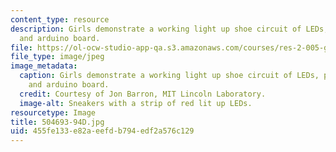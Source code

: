 ```yaml
---
content_type: resource
description: Girls demonstrate a working light up shoe circuit of LEDs, pressure sensor,
  and arduino board.
file: https://ol-ocw-studio-app-qa.s3.amazonaws.com/courses/res-2-005-girls-who-build-make-your-own-wearables-workshop-spring-2015/455fe133e82aeefdb794edf2a576c129_504693-94D.jpg
file_type: image/jpeg
image_metadata:
  caption: Girls demonstrate a working light up shoe circuit of LEDs, pressure sensor,
    and arduino board.
  credit: Courtesy of Jon Barron, MIT Lincoln Laboratory.
  image-alt: Sneakers with a strip of red lit up LEDs.
resourcetype: Image
title: 504693-94D.jpg
uid: 455fe133-e82a-eefd-b794-edf2a576c129
---
```

